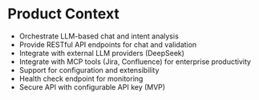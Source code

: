 # Product Context

- Orchestrate LLM-based chat and intent analysis
- Provide RESTful API endpoints for chat and validation
- Integrate with external LLM providers (DeepSeek)
- Integrate with MCP tools (Jira, Confluence) for enterprise productivity
- Support for configuration and extensibility
- Health check endpoint for monitoring
- Secure API with configurable API key (MVP) 